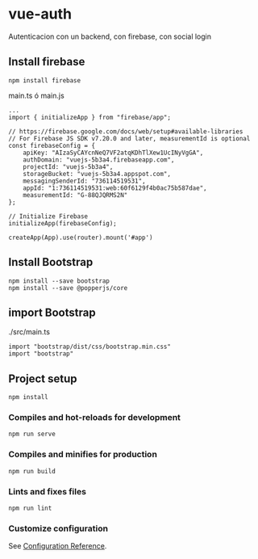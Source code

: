 # vue-auth
Autenticacion con un backend, con firebase, con social login

## Install firebase
```
npm install firebase  
```
main.ts ó main.js
```
...
import { initializeApp } from "firebase/app";

// https://firebase.google.com/docs/web/setup#available-libraries
// For Firebase JS SDK v7.20.0 and later, measurementId is optional
const firebaseConfig = {
    apiKey: "AIzaSyCAYcnNeQ7VF2atqKDhTlXew1UcINyVgGA",
    authDomain: "vuejs-5b3a4.firebaseapp.com",
    projectId: "vuejs-5b3a4",
    storageBucket: "vuejs-5b3a4.appspot.com",
    messagingSenderId: "736114519531",
    appId: "1:736114519531:web:60f6129f4b0ac75b587dae",
    measurementId: "G-88QJQRMS2N"
};

// Initialize Firebase
initializeApp(firebaseConfig);

createApp(App).use(router).mount('#app')
```
## Install Bootstrap
```
npm install --save bootstrap  
npm install --save @popperjs/core  
```

## import Bootstrap
./src/main.ts

```
import "bootstrap/dist/css/bootstrap.min.css"  
import "bootstrap"  
```
## Project setup
```
npm install
```

### Compiles and hot-reloads for development
```
npm run serve
```

### Compiles and minifies for production
```
npm run build
```

### Lints and fixes files
```
npm run lint
```

### Customize configuration
See [Configuration Reference](https://cli.vuejs.org/config/).
